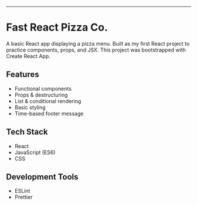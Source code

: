 





---

# Fast React Pizza Co.

A basic React app displaying a pizza menu. Built as my first React project to practice components, props, and JSX.
This project was bootstrapped with Create React App.

## Features

* Functional components
* Props & destructuring
* List & conditional rendering
* Basic styling
* Time-based footer message

## Tech Stack

* React
* JavaScript (ES6)
* CSS

## Development Tools
* ESLint
* Prettier
